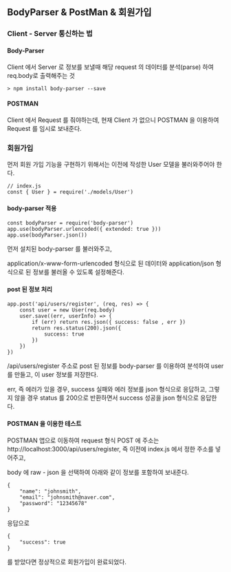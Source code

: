 ## BodyParser & PostMan & 회원가입

### Client - Server 통신하는 법

#### Body-Parser

Client 에서 Server 로 정보를 보낼때 해당 request 의 데이터를 분석(parse) 하여 req.body로 출력해주는 것

```
> npm install body-parser --save
```

#### POSTMAN

Client 에서 Request 를 줘야하는데, 현재 Client 가 없으니 POSTMAN 을 이용하여 Request 를 임시로 보내준다.

### 회원가입

먼저 회원 가입 기능을 구현하기 위해서는 이전에 작성한 User 모델을 불러와주어야 한다.

```
// index.js
const { User } = require('./models/User')
```

#### body-parser 적용

```
const bodyParser = require('body-parser')
app.use(bodyParser.urlencoded({ extended: true }))
app.use(bodyParser.json())
```

먼저 설치된 body-parser 를 불러와주고,

application/x-www-form-urlencoded 형식으로 된 데이터와 application/json 형식으로 된 정보를 불러올 수 있도록 설정해준다.

#### post 된 정보 처리

```
app.post('api/users/register', (req, res) => {
    const user = new User(req.body)
    user.save((err, userInfo) => {
        if (err) return res.json({ success: false , err })
        return res.status(200).json({
            success: true
        })
    })
})
```

/api/users/register 주소로 post 된 정보를 body-parser 를 이용하여 분석하여 user 를 만들고, 이 user 정보를 저장한다.

err, 즉 에러가 있을 경우, success 실패와 에러 정보를 json 형식으로 응답하고, 그렇지 않을 경우 status 를 200으로 반환하면서 success 성공을 json 형식으로 응답한다.

#### POSTMAN 을 이용한 테스트

POSTMAN 앱으로 이동하여 request 형식 POST 에 주소는 http://localhost:3000/api/users/register, 즉 이전에 index.js 에서 정한 주소를 넣어주고,

body 에 raw - json 을 선택하여 아래와 같이 정보를 포함하여 보내준다.

```
{
    "name": "johnsmith",
    "email": "johnsmith@naver.com",
    "password": "12345678"
}
```

응답으로

```
{
    "success": true
}
```

를 받았다면 정상적으로 회원가입이 완료되었다.